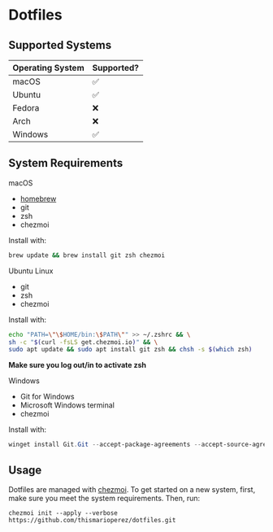 # Dotfiles

## Supported Systems

| Operating System | Supported? |
| ---------------- | ---------- |
| macOS            | ✅         |
| Ubuntu           | ✅         |
| Fedora           | ❌         |
| Arch             | ❌         |
| Windows          | ✅         |

## System Requirements

macOS

-   [homebrew](https://brew.sh/)
-   git
-   zsh
-   chezmoi

Install with:

```sh
brew update && brew install git zsh chezmoi
```

Ubuntu Linux

-   git
-   zsh
-   chezmoi

Install with:

```sh
echo "PATH=\"\$HOME/bin:\$PATH\"" >> ~/.zshrc && \
sh -c "$(curl -fsLS get.chezmoi.io)" && \
sudo apt update && sudo apt install git zsh && chsh -s $(which zsh)
```

**Make sure you log out/in to activate zsh**

Windows

-   Git for Windows
-   Microsoft Windows terminal
-   chezmoi

Install with:

```ps1
winget install Git.Git --accept-package-agreements --accept-source-agreements ; winget install Microsoft.WindowsTerminal --accept-package-agreements --accept-source-agreements ; winget install twpayne.chezmoi --accept-package-agreements --accept-source-agreements ; winget install Microsoft.PowerShell --accept-package-agreements --accept-source-agreements ;
```

## Usage

Dotfiles are managed with [chezmoi](https://www.chezmoi.io/).
To get started on a new system, first, make sure you meet the system requirements. Then, run:

```
chezmoi init --apply --verbose https://github.com/thismarioperez/dotfiles.git
```
